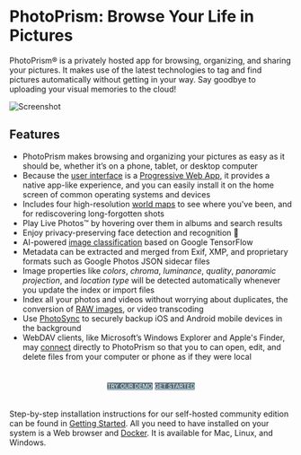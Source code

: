 # PhotoPrism: Browse Your Life in Pictures

PhotoPrism® is a privately hosted app for browsing, organizing, and sharing your pictures. 
It makes use of the latest technologies to tag and find pictures automatically without getting in your way. 
Say goodbye to uploading your visual memories to the cloud!

![Screenshot](https://dl.photoprism.org/assets/img/preview.jpg)

## Features ##

* PhotoPrism makes browsing and organizing your pictures as easy as it should be, whether it’s on a phone, tablet, or desktop computer
* Because the [user interface](https://demo.photoprism.org/) is a [Progressive Web App](https://developer.mozilla.org/en-US/docs/Web/Progressive_web_apps),
  it provides a native app-like experience, and you can easily install it on the home screen of common operating systems and devices
* Includes four high-resolution [world maps](https://demo.photoprism.org/places) to see where you've been,
  and for rediscovering long-forgotten shots
* Play Live Photos™ by hovering over them in albums and search results
* Enjoy privacy-preserving face detection and recognition 💎
* AI-powered [image classification](https://docs.photoprism.org/developer-guide/metadata/classification/)
  based on Google TensorFlow
* Metadata can be extracted and merged from Exif, XMP, and proprietary formats such as Google Photos JSON sidecar files
* Image properties like _colors_, _chroma_, _luminance_, _quality_, _panoramic projection_, and _location type_
  will be detected automatically whenever you update the index or import files
* Index all your photos and videos without worrying about duplicates, the conversion of [RAW images](https://docs.photoprism.org/user-guide/settings/library/), or video transcoding
* Use [PhotoSync](https://www.photosync-app.com/) to securely backup iOS and Android mobile devices in the background
* WebDAV clients, like Microsoft’s Windows Explorer and Apple's Finder, may
  [connect](https://docs.photoprism.org/user-guide/sync/webdav/) directly to PhotoPrism so that you to can open,
  edit, and delete files from your computer or phone as if they were local

<p style="text-align: center; padding: 20px 4px;">
<a class="md-button" style="background-color: #546e7a; font-size: 0.66rem; font-weight: normal; color: white" href="https://demo.photoprism.org/" target="_blank">TRY OUR DEMO</a>
<a class="md-button" style="background-color: #546e7a; font-size: 0.66rem; font-weight: normal; color: white" href="/getting-started/">GET STARTED</a>
</p>

Step-by-step installation instructions for our self-hosted community edition can be found 
in [Getting Started](getting-started/index.md). All you need to have installed on your 
system is a Web browser and [Docker](https://store.docker.com/search?type=edition&offering=community).
It is available for Mac, Linux, and Windows.

